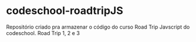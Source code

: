 # codeschool-roadtripJS
Repositório criado pra armazenar o código do curso Road Trip Javscript do codeschool. 
Road Trip 1, 2 e 3
